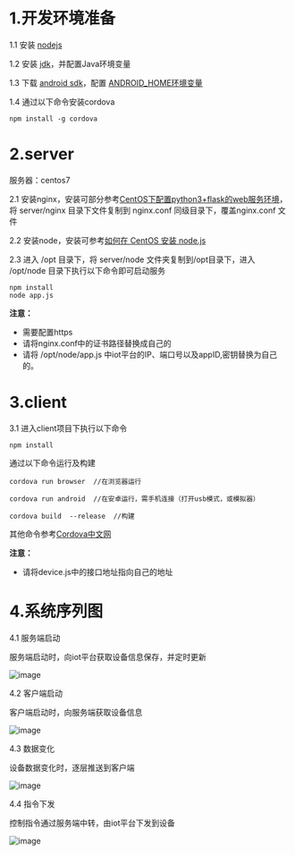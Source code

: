 # 1.开发环境准备 #


 1.1 安装  [nodejs](http://nodejs.cn/download/)  

 1.2 安装  [jdk](http://www.oracle.com/technetwork/java/javase/downloads/index.html "jdk")，并配置Java环境变量  

 1.3 下载  [android sdk](http://www.android-studio.org/index.php/download "android sdk")，配置 [ANDROID_HOME环境变量](https://www.cnblogs.com/harlem/p/6794616.html)  

 1.4 通过以下命令安装cordova


```
npm install -g cordova
```

# 2.server #


 服务器：centos7

2.1 安装nginx，安装可部分参考[CentOS下配置python3+flask的web服务环境](https://blog.csdn.net/u012212157/article/details/78227584)，将 server/nginx 目录下文件复制到 nginx.conf 同级目录下，覆盖nginx.conf 文件 

2.2 安装node，安装可参考[如何在 CentOS 安装 node.js](https://blog.csdn.net/lu_embedded/article/details/79138650) 

2.3 进入 /opt 目录下，将 server/node 文件夹复制到/opt目录下，进入 /opt/node 目录下执行以下命令即可启动服务

```
npm install  
node app.js
```

**注意：**
- 需要配置https
- 请将nginx.conf中的证书路径替换成自己的
- 请将 /opt/node/app.js 中iot平台的IP、端口号以及appID,密钥替换为自己的。


# 3.client #

3.1 进入client项目下执行以下命令
```
npm install
```

通过以下命令运行及构建

```
cordova run browser  //在浏览器运行

cordova run android  //在安卓运行，需手机连接（打开usb模式，或模拟器） 

cordova build  --release  //构建 
```
其他命令参考[Cordova中文网](http://cordova.axuer.com/#getstarted)

**注意：**
- 请将device.js中的接口地址指向自己的地址

# 4.系统序列图 #
4.1 服务端启动  

服务端启动时，向iot平台获取设备信息保存，并定时更新

![image]("img/servStart.jpg")

4.2 客户端启动  

客户端启动时，向服务端获取设备信息  

![image]("img/clientStart.jpg")

4.3 数据变化

设备数据变化时，逐层推送到客户端

![image]("img/command.jpg")

4.4 指令下发

控制指令通过服务端中转，由iot平台下发到设备

![image]("img/dataChange.jpg")







 
  



